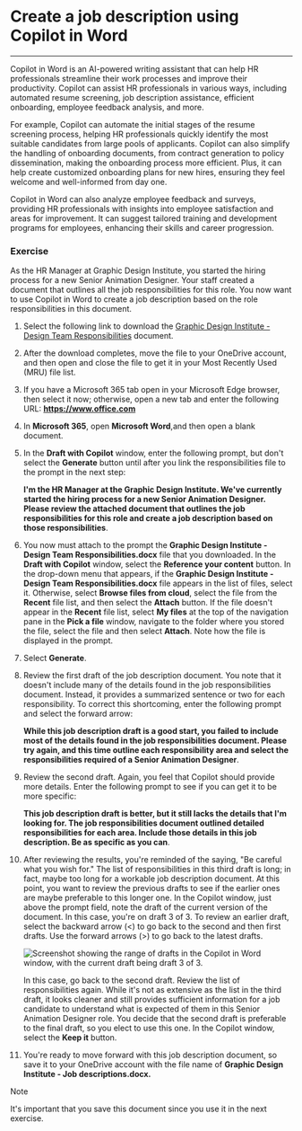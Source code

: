 # Create a job description using Copilot in Word
---
Copilot in Word is an AI-powered writing assistant that can help HR professionals streamline their work processes and improve their productivity. Copilot can assist HR professionals in various ways, including automated resume screening, job description assistance, efficient onboarding, employee feedback analysis, and more.

For example, Copilot can automate the initial stages of the resume screening process, helping HR professionals quickly identify the most suitable candidates from large pools of applicants. Copilot can also simplify the handling of onboarding documents, from contract generation to policy dissemination, making the onboarding process more efficient. Plus, it can help create customized onboarding plans for new hires, ensuring they feel welcome and well-informed from day one.

Copilot in Word can also analyze employee feedback and surveys, providing HR professionals with insights into employee satisfaction and areas for improvement. It can suggest tailored training and development programs for employees, enhancing their skills and career progression.

### Exercise

As the HR Manager at Graphic Design Institute, you started the hiring process for a new Senior Animation Designer. Your staff created a document that outlines all the job responsibilities for this role. You now want to use Copilot in Word to create a job description based on the role responsibilities in this document.

1.  Select the following link to download the [Graphic Design Institute - Design Team Responsibilities](https://edxinteractivepage.blob.core.windows.net/ms-4004/Graphic%20Design%20Institute%20-%20Design%20Team%20Responsibilities.docx) document.
2.  After the download completes, move the file to your OneDrive account, and then open and close the file to get it in your Most Recently Used (MRU) file list.
3.  If you have a Microsoft 365 tab open in your Microsoft Edge browser, then select it now; otherwise, open a new tab and enter the following URL: **https://www.office.com**
4.  In **Microsoft 365**, open **Microsoft Word**,and then open a blank document.
5.  In the **Draft with Copilot** window, enter the following prompt, but don't select the **Generate** button until after you link the responsibilities file to the prompt in the next step:
    
    **I'm the HR Manager at the Graphic Design Institute. We've currently started the hiring process for a new Senior Animation Designer. Please review the attached document that outlines the job responsibilities for this role and create a job description based on those responsibilities**.
6.  You now must attach to the prompt the **Graphic Design Institute - Design Team Responsibilities.docx** file that you downloaded. In the **Draft with Copilot** window, select the **Reference your content** button. In the drop-down menu that appears, if the **Graphic Design Institute - Design Team Responsibilities.docx** file appears in the list of files, select it. Otherwise, select **Browse files from cloud**, select the file from the **Recent** file list, and then select the **Attach** button. If the file doesn't appear in the **Recent** file list, select **My files** at the top of the navigation pane in the **Pick a file** window, navigate to the folder where you stored the file, select the file and then select **Attach**. Note how the file is displayed in the prompt.
7.  Select **Generate**.
8.  Review the first draft of the job description document. You note that it doesn't include many of the details found in the job responsibilities document. Instead, it provides a summarized sentence or two for each responsibility. To correct this shortcoming, enter the following prompt and select the forward arrow:
    
    **While this job description draft is a good start, you failed to include most of the details found in the job responsibilities document. Please try again, and this time outline each responsibility area and select the responsibilities required of a Senior Animation Designer**.
9.  Review the second draft. Again, you feel that Copilot should provide more details. Enter the following prompt to see if you can get it to be more specific:
    
    **This job description draft is better, but it still lacks the details that I'm looking for. The job responsibilities document outlined detailed responsibilities for each area. Include those details in this job description. Be as specific as you can**.
10. After reviewing the results, you're reminded of the saying, "Be careful what you wish for." The list of responsibilities in this third draft is long; in fact, maybe too long for a workable job description document. At this point, you want to review the previous drafts to see if the earlier ones are maybe preferable to this longer one. In the Copilot window, just above the prompt field, note the draft of the current version of the document. In this case, you're on draft 3 of 3. To review an earlier draft, select the backward arrow (&lt;) to go back to the second and then first drafts. Use the forward arrows (&gt;) to go back to the latest drafts.
    
    ![Screenshot showing the range of drafts in the Copilot in Word window, with the current draft being draft 3 of 3.](https://github.com/MicrosoftLearning/APL-4004-Empower-workforce-copilot-use-cases/blob/master/Allfiles/media/copilot-word-drafts-db99d003.png)
    
    
    In this case, go back to the second draft. Review the list of responsibilities again. While it's not as extensive as the list in the third draft, it looks cleaner and still provides sufficient information for a job candidate to understand what is expected of them in this Senior Animation Designer role. You decide that the second draft is preferable to the final draft, so you elect to use this one. In the Copilot window, select the **Keep it** button.
11. You're ready to move forward with this job description document, so save it to your OneDrive account with the file name of **Graphic Design Institute - Job descriptions.docx.**

> [!NOTE]
> It's important that you save this document since you use it in the next exercise.
